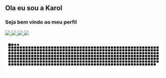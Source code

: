 ## Ola eu sou a Karol
### Seja bem vindo ao meu perfil



 <div>
  <a href="https://github.com/KarolFradique">
  <img height="180em" src="https://github-readme-stats.vercel.app/api?username=KarolFradique&show_icons=true&theme=dracula&include_all_commits=true&count_private=true"/>
  <img height="180em" src="https://github-readme-stats.vercel.app/api/top-langs/?username=KarolFradique&layout=compact&langs_count=16&theme=dracula"/>
  <img height="150em" src="https://github-readme-stats.vercel.app/api?username=KarolFradique&show_icons=true&theme=dracula&include_all_commits=true&count_private=true"/>
  <img height="130em" src="https://github-readme-stats.vercel.app/api/top-langs/?username=KarolFradique&layout=compact&langs_count=16&theme=dracula"/>
</div>

  ![Snake animation](https://github.com/KarolFradique/KarolFradique/blob/output/github-contribution-grid-snake.svg)
